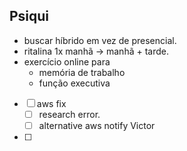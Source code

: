 ## Psiqui

- buscar híbrido em vez de presencial.
- ritalina 1x manhã -> manhã + tarde.
- exercício online para
	- memória de trabalho
	- função executiva

- [ ] aws fix
	- [ ] research error.
	- [ ] alternative aws notify Victor
- [ ] 
